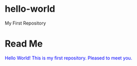 # hello-world
My First Repository

<h1>Read Me</h1>

<p style="color:blue">Hello World! This is my first repository. Pleased to meet you.<p>
